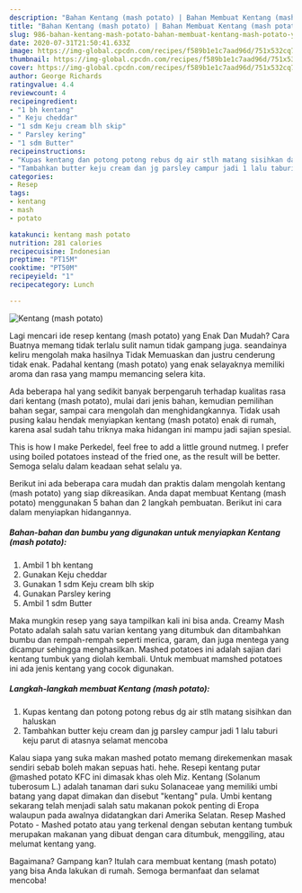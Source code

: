 ```yaml
---
description: "Bahan Kentang (mash potato) | Bahan Membuat Kentang (mash potato) Yang Lezat"
title: "Bahan Kentang (mash potato) | Bahan Membuat Kentang (mash potato) Yang Lezat"
slug: 986-bahan-kentang-mash-potato-bahan-membuat-kentang-mash-potato-yang-lezat
date: 2020-07-31T21:50:41.633Z
image: https://img-global.cpcdn.com/recipes/f589b1e1c7aad96d/751x532cq70/kentang-mash-potato-foto-resep-utama.jpg
thumbnail: https://img-global.cpcdn.com/recipes/f589b1e1c7aad96d/751x532cq70/kentang-mash-potato-foto-resep-utama.jpg
cover: https://img-global.cpcdn.com/recipes/f589b1e1c7aad96d/751x532cq70/kentang-mash-potato-foto-resep-utama.jpg
author: George Richards
ratingvalue: 4.4
reviewcount: 4
recipeingredient:
- "1 bh kentang"
- " Keju cheddar"
- "1 sdm Keju cream blh skip"
- " Parsley kering"
- "1 sdm Butter"
recipeinstructions:
- "Kupas kentang dan potong potong rebus dg air stlh matang sisihkan dan haluskan"
- "Tambahkan butter keju cream dan jg parsley campur jadi 1 lalu taburi keju parut di atasnya selamat mencoba"
categories:
- Resep
tags:
- kentang
- mash
- potato

katakunci: kentang mash potato 
nutrition: 281 calories
recipecuisine: Indonesian
preptime: "PT15M"
cooktime: "PT50M"
recipeyield: "1"
recipecategory: Lunch

---
```



![Kentang (mash potato)](https://img-global.cpcdn.com/recipes/f589b1e1c7aad96d/751x532cq70/kentang-mash-potato-foto-resep-utama.jpg)

Lagi mencari ide resep kentang (mash potato) yang Enak Dan Mudah? Cara Buatnya memang tidak terlalu sulit namun tidak gampang juga. seandainya keliru mengolah maka hasilnya Tidak Memuaskan dan justru cenderung tidak enak. Padahal kentang (mash potato) yang enak selayaknya memiliki aroma dan rasa yang mampu memancing selera kita.

Ada beberapa hal yang sedikit banyak berpengaruh terhadap kualitas rasa dari kentang (mash potato), mulai dari jenis bahan, kemudian pemilihan bahan segar, sampai cara mengolah dan menghidangkannya. Tidak usah pusing kalau hendak menyiapkan kentang (mash potato) enak di rumah, karena asal sudah tahu triknya maka hidangan ini mampu jadi sajian spesial.

This is how I make Perkedel, feel free to add a little ground nutmeg. I prefer using boiled potatoes instead of the fried one, as the result will be better. Semoga selalu dalam keadaan sehat selalu ya.


Berikut ini ada beberapa cara mudah dan praktis dalam mengolah kentang (mash potato) yang siap dikreasikan. Anda dapat membuat Kentang (mash potato) menggunakan 5 bahan dan 2 langkah pembuatan. Berikut ini cara dalam menyiapkan hidangannya.

<!--inarticleads1-->

##### Bahan-bahan dan bumbu yang digunakan untuk menyiapkan Kentang (mash potato):

1. Ambil 1 bh kentang
1. Gunakan  Keju cheddar
1. Gunakan 1 sdm Keju cream blh skip
1. Gunakan  Parsley kering
1. Ambil 1 sdm Butter


Maka mungkin resep yang saya tampilkan kali ini bisa anda. Creamy Mash Potato adalah salah satu varian kentang yang ditumbuk dan ditambahkan bumbu dan rempah-rempah seperti merica, garam, dan juga mentega yang dicampur sehingga menghasilkan. Mashed potatoes ini adalah sajian dari kentang tumbuk yang diolah kembali. Untuk membuat mamshed potatoes ini ada jenis kentang yang cocok digunakan. 

<!--inarticleads2-->

##### Langkah-langkah membuat Kentang (mash potato):

1. Kupas kentang dan potong potong rebus dg air stlh matang sisihkan dan haluskan
1. Tambahkan butter keju cream dan jg parsley campur jadi 1 lalu taburi keju parut di atasnya selamat mencoba


Kalau siapa yang suka makan mashed potato memang direkemenkan masak sendiri sebab boleh makan sepuas hati. hehe. Resepi kentang putar @mashed potato KFC ini dimasak khas oleh Miz. Kentang (Solanum tuberosum L.) adalah tanaman dari suku Solanaceae yang memiliki umbi batang yang dapat dimakan dan disebut &#34;kentang&#34; pula. Umbi kentang sekarang telah menjadi salah satu makanan pokok penting di Eropa walaupun pada awalnya didatangkan dari Amerika Selatan. Resep Mashed Potato - Mashed potato atau yang terkenal dengan sebutan kentang tumbuk merupakan makanan yang dibuat dengan cara ditumbuk, menggiling, atau melumat kentang yang. 

Bagaimana? Gampang kan? Itulah cara membuat kentang (mash potato) yang bisa Anda lakukan di rumah. Semoga bermanfaat dan selamat mencoba!
